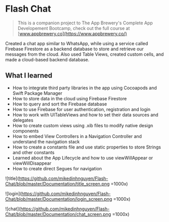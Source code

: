 
# Flash Chat

>This is a companion project to The App Brewery's Complete App Developement Bootcamp, check out the full course at [www.appbrewery.co](https://www.appbrewery.co/)

Created a chat app similar to WhatsApp, while using a service called Firebase Firestore as a backend database to store and retrieve our messages from the cloud. Also used Table Views, created custom cells, and made a cloud-based backend database.  

## What I learned

* How to integrate third party libraries in the app using Cocoapods and Swift Package Manager
* How to store data in the cloud using Firebase Firestore
* How to query and sort the Firebase database
* How to use Firebase for user authentication, registration and login
* How to work with UITableViews and how to set their data sources and delegates
* How to create custom views using .xib files to modify native design components
* How to embed View Controllers in a Navigation Controller and understand the navigation stack
* How to create a constants file and use static properties to store Strings and other constants
* Learned about the App Lifecycle and how to use viewWillAppear or viewWillDisappear
* How to create direct Segues for navigation

![title](https://github.com/mikedinhnguyen/Flash-Chat/blob/master/Documentation/title_screen.png =1000x)  

![login](https://github.com/mikedinhnguyen/Flash-Chat/blob/master/Documentation/login_screen.png =1000x)  

![chat](https://github.com/mikedinhnguyen/Flash-Chat/blob/master/Documentation/chat_screen.png =1000x)
